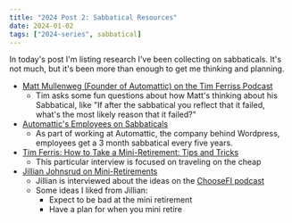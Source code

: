 ```yaml
---
title: "2024 Post 2: Sabbatical Resources"
date: 2024-01-02
tags: ["2024-series", sabbatical]
---
```


In today's post I'm listing research I've been collecting on sabbaticals.
It's not much, but it's been more than enough to get me thinking and planning.

- [Matt Mullenweg (Founder of Automattic) on the Tim Ferriss Podcast](https://tim.blog/2023/12/29/matt-mullenweg-2/)
  - Tim asks some fun questions about how Matt's thinking about his Sabbatical, like "If after the sabbatical you reflect that it failed, what's the most likely reason that it failed?"
- [Automattic's Employees on Sabbaticals](https://automattic.com/sabbatical/)
  - As part of working at Automattic, the company behind Wordpress, employees get a 3 month sabbatical every five years.
- [Tim Ferris: How to Take a Mini-Retirement: Tips and Tricks](https://www.getrichslowly.org/how-to-take-a-mini-retirement-tips-and-tricks-from-timothy-ferriss/)
  - This particular interview is focused on traveling on the cheap
- [Jillian Johnsrud on Mini-Retirements](https://www.jillianjohnsrud.com/category/mini-retirements/)
  - Jillian is interviewed about the ideas on the [ChooseFI podcast](https://www.choosefi.com/unlocking-your-first-mini-retirement-with-jillian-johnsrud-ep-333/)
  - Some ideas I liked from Jillian:
    - Expect to be bad at the mini retirement
    - Have a plan for when you mini retire
